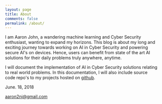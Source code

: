 ```yaml
---
layout: page
title: About
comments: false
permalink: /about/
---
```


I am Aaron John, a wandering machine learning and Cyber Security enthusiast, wanting to expand my horizons. This blog is about my long and exciting journey towards working on AI in Cyber Security and powering secure AI's on devices. Hence, users can benefit from state of the art AI solutions for their daily problems truly anywhere, anytime.

I will document the implementation of AI in Cyber Security solutions relating to real world problems. In this documentation, I will also include source code repo's to my projects hosted on [github](https://github.com/aaronjohn2).

June. 18, 2018

aaron2nj@gmail.com
